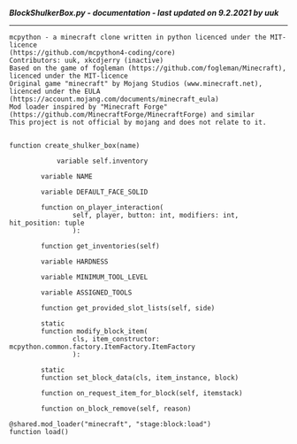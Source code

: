 ***BlockShulkerBox.py - documentation - last updated on 9.2.2021 by uuk***
___

    mcpython - a minecraft clone written in python licenced under the MIT-licence 
    (https://github.com/mcpython4-coding/core)
    Contributors: uuk, xkcdjerry (inactive)
    Based on the game of fogleman (https://github.com/fogleman/Minecraft), licenced under the MIT-licence
    Original game "minecraft" by Mojang Studios (www.minecraft.net), licenced under the EULA
    (https://account.mojang.com/documents/minecraft_eula)
    Mod loader inspired by "Minecraft Forge" (https://github.com/MinecraftForge/MinecraftForge) and similar
    This project is not official by mojang and does not relate to it.


    function create_shulker_box(name)

                variable self.inventory

            variable NAME

            variable DEFAULT_FACE_SOLID

            function on_player_interaction(
                    self, player, button: int, modifiers: int, hit_position: tuple
                    ):

            function get_inventories(self)

            variable HARDNESS

            variable MINIMUM_TOOL_LEVEL

            variable ASSIGNED_TOOLS

            function get_provided_slot_lists(self, side)

            static
            function modify_block_item(
                    cls, item_constructor: mcpython.common.factory.ItemFactory.ItemFactory
                    ):

            static
            function set_block_data(cls, item_instance, block)

            function on_request_item_for_block(self, itemstack)

            function on_block_remove(self, reason)

    @shared.mod_loader("minecraft", "stage:block:load")
    function load()